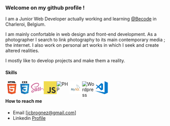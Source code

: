 ### Welcome on my github profile !

I am a Junior Web Developer actually working and learning [@Becode](https://becode.org/) in Charleroi, Belgium.

I am mainly confortable in web design and front-end development. As a photographer I search to link photography to its main contemporary media ; the internet.
I also work on personal art works in which I seek and create altered realities.

I mostly like to develop projects and make them a reality. 


#### Skills

<img align="left" alt="HTML5" width="40px" src="https://raw.githubusercontent.com/github/explore/80688e429a7d4ef2fca1e82350fe8e3517d3494d/topics/html/html.png" />
<img align="left" alt="CSS3" width="40px" src="https://raw.githubusercontent.com/github/explore/80688e429a7d4ef2fca1e82350fe8e3517d3494d/topics/css/css.png" />
<img align="left" alt="Sass" width="40px" src="https://raw.githubusercontent.com/github/explore/80688e429a7d4ef2fca1e82350fe8e3517d3494d/topics/sass/sass.png" />
<img align="left" alt="JavaScript" width="40px" src="https://raw.githubusercontent.com/github/explore/80688e429a7d4ef2fca1e82350fe8e3517d3494d/topics/javascript/javascript.png" />
<img align="left" alt="PHP" width="40px" src="https://multarte.com.br/wp-content/uploads/2015/07/php1.png" />
<img align="left" alt="MySQL" width="40px" src="https://raw.githubusercontent.com/github/explore/80688e429a7d4ef2fca1e82350fe8e3517d3494d/topics/mysql/mysql.png" />

<img align="left" alt="Wordpress" width="40px" src="https://cdn.1min30.com/wp-content/uploads/2017/03/logo-WordPress.jpg" />
<img align="left" alt="Visual Studio Code" width="40px" src="https://raw.githubusercontent.com/github/explore/80688e429a7d4ef2fca1e82350fe8e3517d3494d/topics/visual-studio-code/visual-studio-code.png" />
<br/><br/>


<!--
#### Learning in Becode
Work on Github
#### Personal Projects
Portfolio
Photographer
Made in
-->

#### How to reach me

* Email [jcbrognez@gmail.com]
* Linkedin [Profile](https://www.linkedin.com/in/jean-charles-brognez/)


<!--
Here are some ideas to get you started:

- 🔭 I’m currently working on ...

- 🌱 I’m currently learning ...

- 👯 I’m looking to collaborate on ...

- 🤔 I’m looking for help with ...

- 💬 Ask me about ...

- 📫 How to reach me: ...

- ⚡ Fun fact: ...
-->
